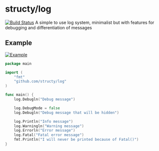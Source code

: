 # structy/log

[![Build Status](https://travis-ci.org/structy/log.svg?branch=master)](https://travis-ci.org/structy/log)
A simple to use log system, minimalist but with features for debugging and differentiation of messages

## Example

[![Example](examples/example.png)](examples/example.go)

```go
package main

import (
    "fmt"
    "github.com/structy/log"
)

func main() {
    log.Debugln("Debug message")

    log.DebugMode = false
    log.Debugln("Debug message that will be hidden")

    log.Println("Info message")
    log.Warningln("Warning message")
    log.Errorln("Error message")
    log.Fatal("Fatal error message")
    fmt.Println("I will never be printed because of Fatal()")
}
```
